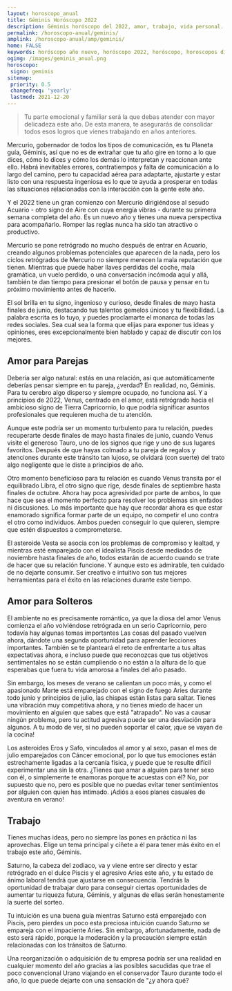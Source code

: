 ```yaml
---
layout: horoscopo_anual
title: Géminis Horóscopo 2022 
description: Géminis horóscopo del 2022, amor, trabajo, vida personal. Todas las predicciones para Géminis 2022 gratis. Disfruta este año nuevo.
permalink: /horoscopo-anual/geminis/
amplink: /horoscopo-anual/amp/geminis/
home: FALSE
keywords: horóscopo año nuevo, horóscopo 2022, horóscopo, horoscopos diarios gratis del dia de hoy, horóscopo diario gratis,horóscopo ano nuevo 2022, horóscopo esperanza gracia, horoscopo Géminis 2022, horoscop, horóscopos gratis, horoscopo Géminis, horoscopo Géminis 2022 gratis, Tarot, Astrologia, Zodíaco, Géminis, horoscopo gratis,tarot en femenino,videncia gratuita,horoscopos gratuitos,horóscopos, astrologia,videncia gratis
ogimg: /images/geminis_anual.png
horoscopo:
 signo: geminis
sitemap:
 priority: 0.5
 changefreq: 'yearly'
 lastmod: 2021-12-20
---
```





> Tu parte emocional y familiar será la que debas atender con mayor delicadeza este año. De esta manera, te asegurarás de consolidar todos esos logros que vienes trabajando en años anteriores.


Mercurio, gobernador de todos los tipos de comunicación, es tu Planeta guía, Géminis, así que no es de extrañar que tu año gire en torno a lo que dices, cómo lo dices y cómo los demás lo interpretan y reaccionan ante ello. Habrá inevitables errores, contratiempos y falta de comunicación a lo largo del camino, pero tu capacidad aérea para adaptarte, ajustarte y estar listo con una respuesta ingeniosa es lo que te ayuda a prosperar en todas las situaciones relacionadas con la interacción con la gente este año.

Y el 2022 tiene un gran comienzo con Mercurio dirigiéndose al sesudo Acuario - otro signo de Aire con cuya energía vibras - durante su primera semana completa del año. Es un nuevo año y tienes una nueva perspectiva para acompañarlo. Romper las reglas nunca ha sido tan atractivo o productivo.

Mercurio se pone retrógrado no mucho después de entrar en Acuario, creando algunos problemas potenciales que aparecen de la nada, pero los ciclos retrógrados de Mercurio no siempre merecen la mala reputación que tienen. Mientras que puede haber llaves perdidas del coche, mala gramática, un vuelo perdido, o una conversación incómoda aquí y allá, también te dan tiempo para presionar el botón de pausa y pensar en tu próximo movimiento antes de hacerlo.

El sol brilla en tu signo, ingenioso y curioso, desde finales de mayo hasta finales de junio, destacando tus talentos gemelos únicos y tu flexibilidad. La palabra escrita es lo tuyo, y puedes proclamarte el monarca de todas las redes sociales. Sea cual sea la forma que elijas para exponer tus ideas y opiniones, eres excepcionalmente bien hablado y capaz de discutir con los mejores. 

## Amor para Parejas

Debería ser algo natural: estás en una relación, así que automáticamente deberías pensar siempre en tu pareja, ¿verdad? En realidad, no, Géminis. Para tu cerebro algo disperso y siempre ocupado, no funciona así. Y a principios de 2022, Venus, centrado en el amor, está retrógrado hacia el ambicioso signo de Tierra Capricornio, lo que podría significar asuntos profesionales que requieren mucha de tu atención.

Aunque este podría ser un momento turbulento para tu relación, puedes recuperarte desde finales de mayo hasta finales de junio, cuando Venus visite el generoso Tauro, uno de los signos que rige y uno de sus lugares favoritos. Después de que hayas colmado a tu pareja de regalos y atenciones durante este tránsito tan lujoso, se olvidará (con suerte) del trato algo negligente que le diste a principios de año.

Otro momento beneficioso para tu relación es cuando Venus transita por el equilibrado Libra, el otro signo que rige, desde finales de septiembre hasta finales de octubre. Ahora hay poca agresividad por parte de ambos, lo que hace que sea el momento perfecto para resolver los problemas sin enfados ni discusiones. Lo más importante que hay que recordar ahora es que estar enamorado significa formar parte de un equipo, no competir el uno contra el otro como individuos. Ambos pueden conseguir lo que quieren, siempre que estén dispuestos a comprometerse.

El asteroide Vesta se asocia con los problemas de compromiso y lealtad, y mientras esté emparejado con el idealista Piscis desde mediados de noviembre hasta finales de año, todos estarán de acuerdo cuando se trate de hacer que su relación funcione. Y aunque esto es admirable, ten cuidado de no dejarte consumir. Ser creativo e intuitivo son tus mejores herramientas para el éxito en las relaciones durante este tiempo.

## Amor para Solteros

El ambiente no es precisamente romántico, ya que la diosa del amor Venus comienza el año volviéndose retrógrada en un serio Capricornio, pero todavía hay algunas tomas importantes Las cosas del pasado vuelven ahora, dándote una segunda oportunidad para aprender lecciones importantes. También se te planteará el reto de enfrentarte a tus altas expectativas ahora, e incluso puede que reconozcas que tus objetivos sentimentales no se están cumpliendo o no están a la altura de lo que esperabas que fuera tu vida amorosa a finales del año pasado.

Sin embargo, los meses de verano se calientan un poco más, y como el apasionado Marte está emparejado con el signo de fuego Aries durante todo junio y principios de julio, las chispas están listas para saltar. Tienes una vibración muy competitiva ahora, y no tienes miedo de hacer un movimiento en alguien que sabes que está "atrapado". No vas a causar ningún problema, pero tu actitud agresiva puede ser una desviación para algunos. A tu modo de ver, si no pueden soportar el calor, ¡que se vayan de la cocina!

Los asteroides Eros y Safo, vinculados al amor y al sexo, pasan el mes de julio emparejados con Cáncer emocional, por lo que tus emociones están estrechamente ligadas a la cercanía física, y puede que te resulte difícil experimentar una sin la otra. ¿Tienes que amar a alguien para tener sexo con él, o simplemente te enamoras porque te acuestas con él? No, por supuesto que no, pero es posible que no puedas evitar tener sentimientos por alguien con quien has intimado. ¡Adiós a esos planes casuales de aventura en verano!

## Trabajo

Tienes muchas ideas, pero no siempre las pones en práctica ni las aprovechas. Elige un tema principal y cíñete a él para tener más éxito en el trabajo este año, Géminis.

Saturno, la cabeza del zodiaco, va y viene entre ser directo y estar retrógrado en el dulce Piscis y el agresivo Aries este año, y tu estado de ánimo laboral tendrá que ajustarse en consecuencia. Tendrás la oportunidad de trabajar duro para conseguir ciertas oportunidades de aumentar tu riqueza futura, Géminis, y algunas de ellas serán honestamente la suerte del sorteo.

Tu intuición es una buena guía mientras Saturno está emparejado con Piscis, pero pierdes un poco esta preciosa intuición cuando Saturno se empareja con el impaciente Aries. Sin embargo, afortunadamente, nada de esto será rápido, porque la moderación y la precaución siempre están relacionadas con los tránsitos de Saturno.

Una reorganización o adquisición de tu empresa podría ser una realidad en cualquier momento del año gracias a las posibles sacudidas que trae el poco convencional Urano viajando en el conservador Tauro durante todo el año, lo que puede dejarte con una sensación de "¿y ahora qué?